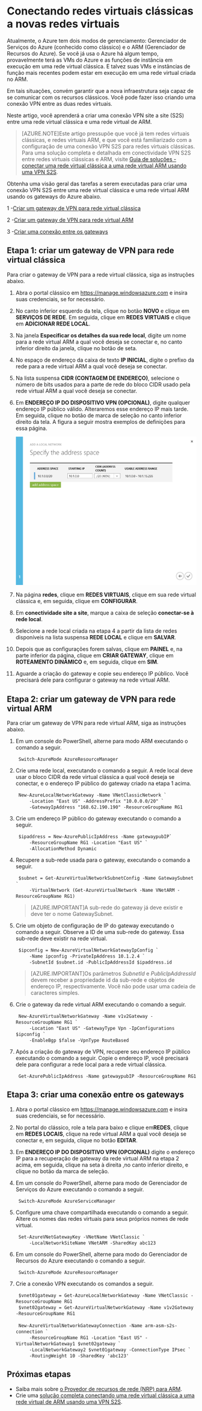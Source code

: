 <properties 
   pageTitle="Como conectar redes virtuais clássicas a redes virtuais ARM no Azure"
   description="Saiba como criar uma conexão VPN entre redes virtuais clássicas e novas redes virtuais"
   services="virtual-network"
   documentationCenter="na"
   authors="telmosampaio"
   manager="carolz"
   editor="tysonn" />
<tags 
   ms.service="virtual-network"
   ms.devlang="na"
   ms.topic="article"
   ms.tgt_pltfrm="na"
   ms.workload="infrastructure-services"
   ms.date="09/18/2015"
   ms.author="telmos" />

# Conectando redes virtuais clássicas a novas redes virtuais

Atualmente, o Azure tem dois modos de gerenciamento: Gerenciador de Serviços do Azure (conhecido como clássico) e o ARM (Gerenciador de Recursos do Azure). Se você já usa o Azure há algum tempo, provavelmente terá as VMs do Azure e as funções de instância em execução em uma rede virtual clássica. E talvez suas VMs e instâncias de função mais recentes podem estar em execução em uma rede virtual criada no ARM.

Em tais situações, convém garantir que a nova infraestrutura seja capaz de se comunicar com os recursos clássicos. Você pode fazer isso criando uma conexão VPN entre as duas redes virtuais.

Neste artigo, você aprenderá a criar uma conexão VPN site a site (S2S) entre uma rede virtual clássica e uma rede virtual de ARM.

>[AZURE.NOTE]Este artigo pressupõe que você já tem redes virtuais clássicas, e redes virtuais ARM, e que você está familiarizado com a configuração de uma conexão VPN S2S para redes virtuais clássicas. Para uma solução completa e detalhada em conectividade VPN S2S entre redes virtuais clássicas e ARM, visite [Guia de soluções - conectar uma rede virtual clássica a uma rede virtual ARM usando uma VPN S2S](../virtual-networks-arm-asm-s2s.md).

Obtenha uma visão geral das tarefas a serem executadas para criar uma conexão VPN S2S entre uma rede virtual clássica e uma rede virtual ARM usando os gateways do Azure abaixo.

1 -[Criar um gateway de VPN para rede virtual clássica](#Step-1:-Create-a-VPN-gateway-for-the-classic-VNet)

2 -[Criar um gateway de VPN para rede virtual ARM](#Step-2:-Create-a-VPN-gateway-for-the-ARM-VNet)

3 -[Criar uma conexão entre os gateways](#Step-3:-Create-a-connection-between-the-gateways)

## Etapa 1: criar um gateway de VPN para rede virtual clássica

Para criar o gateway de VPN para a rede virtual clássica, siga as instruções abaixo.

1. Abra o portal clássico em https://manage.windowsazure.com e insira suas credenciais, se for necessário.
2. No canto inferior esquerdo da tela, clique no botão **NOVO** e clique em **SERVIÇOS DE REDE**. Em seguida, clique em **REDES VIRTUAIS** e clique em **ADICIONAR REDE LOCAL**.
3. Na janela **Especificar os detalhes da sua rede local**, digite um nome para a rede virtual ARM a qual você deseja se conectar e, no canto inferior direito da janela, clique no botão de seta.
3. No espaço de endereço da caixa de texto **IP INICIAL**, digite o prefixo da rede para a rede virtual ARM a qual você deseja se conectar. 
4. Na lista suspensa **CIDR (CONTAGEM DE ENDEREÇO)**, selecione o número de bits usados para a parte de rede do bloco CIDR usado pela rede virtual ARM a qual você deseja se conectar.
5. Em **ENDEREÇO IP DO DISPOSITIVO VPN (OPCIONAL)**, digite qualquer endereço IP público válido. Alteraremos esse endereço IP mais tarde. Em seguida, clique no botão de marca de seleção no canto inferior direito da tela. A figura a seguir mostra exemplos de definições para essa página.

	![Configurações de rede local](..\virtual-network\media\virtual-networks-arm-asm-s2s-howto\figurex1.png)

5. Na página **redes**, clique em **REDES VIRTUAIS**, clique em sua rede virtual clássica e, em seguida, clique em **CONFIGURAR**.
6. Em **conectividade site a site**, marque a caixa de seleção **conectar-se à rede local**.
7. Selecione a rede local criada na etapa 4 a partir da lista de redes disponíveis na lista suspensa **REDE LOCAL** e clique em **SALVAR**.
8. Depois que as configurações forem salvas, clique em **PAINEL** e, na parte inferior da página, clique em **CRIAR GATEWAY**, clique em **ROTEAMENTO DINÂMICO** e, em seguida, clique em **SIM**.
9. Aguarde a criação do gateway e copie seu endereço IP público. Você precisará dele para configurar o gateway na rede virtual ARM.

## Etapa 2: criar um gateway de VPN para rede virtual ARM

Para criar um gateway de VPN para rede virtual ARM, siga as instruções abaixo.

1. Em um console do PowerShell, alterne para modo ARM executando o comando a seguir.

		Switch-AzureMode AzureResourceManager

2. Crie uma rede local, executando o comando a seguir. A rede local deve usar o bloco CIDR da rede virtual clássica a qual você deseja se conectar, e o endereço IP público do gateway criado na etapa 1 acima.

		New-AzureLocalNetworkGateway -Name VNetClassicNetwork `
			-Location "East US" -AddressPrefix "10.0.0.0/20" `
			-GatewayIpAddress "168.62.190.190" -ResourceGroupName RG1

3. Crie um endereço IP público do gateway executando o comando a seguir.

		$ipaddress = New-AzurePublicIpAddress -Name gatewaypubIP`
			-ResourceGroupName RG1 -Location "East US" `
			-AllocationMethod Dynamic

4. Recupere a sub-rede usada para o gateway, executando o comando a seguir.

		$subnet = Get-AzureVirtualNetworkSubnetConfig -Name GatewaySubnet `
			-VirtualNetwork (Get-AzureVirtualNetwork -Name VNetARM -ResourceGroupName RG1) 

	>[AZURE.IMPORTANT]A sub-rede do gateway já deve existir e deve ter o nome GatewaySubnet.

5. Crie um objeto de configuração de IP do gateway executando o comando a seguir. Observe a ID de uma sub-rede do gateway. Essa sub-rede deve existir na rede virtual.

		$ipconfig = New-AzureVirtualNetworkGatewayIpConfig `
			-Name ipconfig -PrivateIpAddress 10.1.2.4 `
			-SubnetId $subnet.id -PublicIpAddressId $ipaddress.id

	>[AZURE.IMPORTANT]Os parâmetros *SubnetId* e *PublicIpAddressId* devem receber a propriedade id da sub-rede e objetos de endereço IP, respectivamente. Você não pode usar uma cadeia de caracteres simples.
	
5. Crie o gateway da rede virtual ARM executando o comando a seguir.

		New-AzureVirtualNetworkGateway -Name v1v2Gateway -ResourceGroupName RG1 `
			-Location "East US" -GatewayType Vpn -IpConfigurations $ipconfig `
			-EnableBgp $false -VpnType RouteBased

6. Após a criação do gateway de VPN, recupere seu endereço IP público executando o comando a seguir. Copie o endereço IP, você precisará dele para configurar a rede local para a rede virtual clássica.

		Get-AzurePublicIpAddress -Name gatewaypubIP -ResourceGroupName RG1

## Etapa 3: criar uma conexão entre os gateways

1. Abra o portal clássico em https://manage.windowsazure.com e insira suas credenciais, se for necessário.
2. No portal do clássico, role a tela para baixo e clique em**REDES**, clique em **REDES LOCAIS**, clique na rede virtual ARM a qual você deseja se conectar e, em seguida, clique no botão **EDITAR**.
3. Em **ENDEREÇO IP DO DISPOSITIVO VPN (OPCIONAL)** digite o endereço IP para a recuperação de gateway da rede virtual ARM na etapa 2 acima, em seguida, clique na seta à direita ,no canto inferior direito, e clique no botão da marca de seleção.
4. Em um console do PowerShell, alterne para modo de Gerenciador de Serviços do Azure executando o comando a seguir.

		Switch-AzureMode AzureServiceManager

5. Configure uma chave compartilhada executando o comando a seguir. Altere os nomes das redes virtuais para seus próprios nomes de rede virtual.

		Set-AzureVNetGatewayKey -VNetName VNetClassic `
			-LocalNetworkSiteName VNetARM -SharedKey abc123

6. Em um console do PowerShell, alterne para modo do Gerenciador de Recursos do Azure executando o comando a seguir.

		Switch-AzureMode AzureResourceManager

7. Crie a conexão VPN executando os comandos a seguir.

		$vnet01gateway = Get-AzureLocalNetworkGateway -Name VNetClassic -ResourceGroupName RG1
		$vnet02gateway = Get-AzureVirtualNetworkGateway -Name v1v2Gateway -ResourceGroupName RG1
		
		New-AzureVirtualNetworkGatewayConnection -Name arm-asm-s2s-connection `
			-ResourceGroupName RG1 -Location "East US" -VirtualNetworkGateway1 $vnet02gateway `
			-LocalNetworkGateway2 $vnet01gateway -ConnectionType IPsec `
			-RoutingWeight 10 -SharedKey 'abc123'

## Próximas etapas

- Saiba mais sobre [o Provedor de recursos de rede (NRP) para ARM](../resource-groups-networking.md).
- Crie uma [solução completa conectando uma rede virtual clássica a uma rede virtual de ARM usando uma VPN S2S](../virtual-networks-arm-asm-s2s.md).

<!---HONumber=Sept15_HO4-->